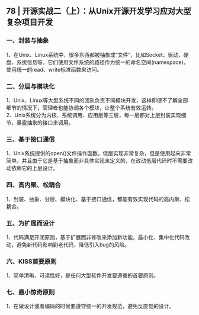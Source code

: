 ## 78 | 开源实战二（上）：从Unix开源开发学习应对大型复杂项目开发
### 一、封装与抽象
1、在Unix、Linux系统中，很多东西都被抽象成”文件“，比如Socket、驱动、硬盘、系统信息等。它们使用文件系统的路径作为统一的命名空间(namespace)，使用统一的read、write标准函数来访问。

### 二、分层与模块化
1、Unix、Linux等大型系统不同的团队负责不同模块开发，这样即便不了解全部细节的情况下，管理者也能协调各个模块，让整个系统有效运转。  
2、Unix系统分为内核、系统调用、应用层等三层，每一层都对上层封装实现细节，暴露抽象的接口来调用。

### 三、基于接口通信
1、Unix系统提供的open()文件操作函数，低层实现非常复杂，但是使用起来非常简单。并且由于它是基于抽象而非具体实现来定义的，在改动低层代码时不需要改动依赖它的上层设计。

### 四、高内聚、松耦合
1、封装、抽象、分层、模块化、基于接口通信，都能有效实现代码的高内聚、松耦合。

### 五、为扩展而设计
1、代码满足开闭原则，基于扩展而非修改来添加新功能，最小化、集中化代码改动，避免新代码影响到老代码，降低引入bug的风险。

### 六、KISS首要原则
1、简单清晰、可读性好，是任何大型软件开发要遵循的首要原则。

### 七、最小惊奇原则
1、在做设计或者编码的时候要遵守统一的开发规范，避免反直觉的设计。
